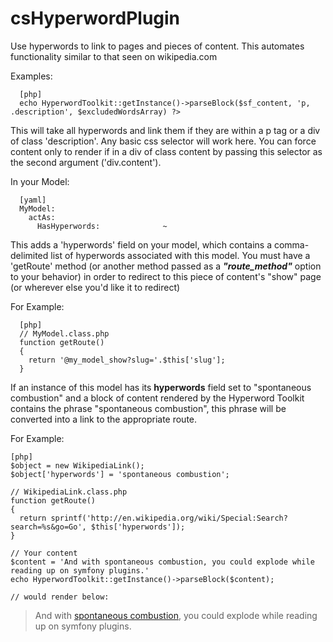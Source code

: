 csHyperwordPlugin
=================

Use hyperwords to link to pages and pieces of content.  This automates functionality similar to that seen on wikipedia.com

Examples:

      [php]
      echo HyperwordToolkit::getInstance()->parseBlock($sf_content, 'p, .description', $excludedWordsArray) ?>

This will take all hyperwords and link them if they are within a p tag or a div of class 'description'.  Any basic css selector
will work here.  You can force content only to render if in a div of class content by passing this selector as the second
argument ('div.content').

In your Model:

      [yaml]
      MyModel:
        actAs:
          HasHyperwords:              ~
          
          
This adds a 'hyperwords' field on your model, which contains a comma-delimited list of hyperwords associated with this model.
You must have a 'getRoute' method (or another method passed as a ___"route\_method"___ option to your behavior) in order to
redirect to this piece of content's "show" page (or wherever else you'd like it to redirect)

For Example:


      [php]
      // MyModel.class.php
      function getRoute()
      {
        return '@my_model_show?slug='.$this['slug'];
      }
      
If an instance of this model has its __hyperwords__ field set to "spontaneous combustion" and a block of content rendered by the
Hyperword Toolkit contains the phrase "spontaneous combustion", this phrase will be converted into a link to the appropriate route.


For Example:

    [php]
    $object = new WikipediaLink();
    $object['hyperwords'] = 'spontaneous combustion';
    
    // WikipediaLink.class.php
    function getRoute()
    {
      return sprintf('http://en.wikipedia.org/wiki/Special:Search?search=%s&go=Go', $this['hyperwords']);
    }
    
    // Your content
    $content = 'And with spontaneous combustion, you could explode while reading up on symfony plugins.'
    echo HyperwordToolkit::getInstance()->parseBlock($content);
      
    // would render below:

> And with [spontaneous combustion](http://en.wikipedia.org/wiki/Special:Search?search=spontaneous+combustion&go=Go), you could explode while reading up on symfony plugins.